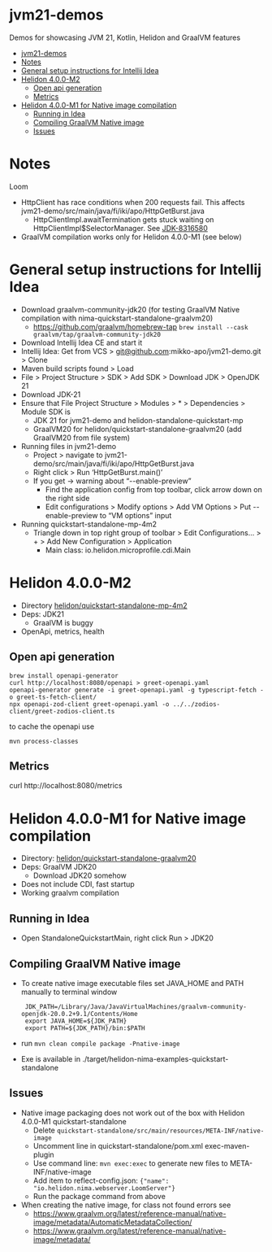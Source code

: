 # jvm21-demos
Demos for showcasing JVM 21, Kotlin, Helidon and GraalVM features

<!-- TOC -->
* [jvm21-demos](#jvm21-demos)
* [Notes](#notes)
* [General setup instructions for Intellij Idea](#general-setup-instructions-for-intellij-idea)
* [Helidon 4.0.0-M2](#helidon-400-m2)
  * [Open api generation](#open-api-generation)
  * [Metrics](#metrics)
* [Helidon 4.0.0-M1 for Native image compilation](#helidon-400-m1-for-native-image-compilation)
  * [Running in Idea](#running-in-idea)
  * [Compiling GraalVM Native image](#compiling-graalvm-native-image)
  * [Issues](#issues)
<!-- TOC -->

# Notes
Loom
* HttpClient has race conditions when 200 requests fail. This affects jvm21-demo/src/main/java/fi/iki/apo/HttpGetBurst.java
  * HttpClientImpl.awaitTermination gets stuck waiting on HttpClientImpl$SelectorManager. See  [JDK-8316580](https://bugs.java.com/bugdatabase/view_bug?bug_id=JDK-8316580)
* GraalVM compilation works only for Helidon 4.0.0-M1 (see below)

# General setup instructions for Intellij Idea

* Download graalvm-community-jdk20 (for testing GraalVM Native compilation with nima-quickstart-standalone-graalvm20)
  * https://github.com/graalvm/homebrew-tap `brew install --cask graalvm/tap/graalvm-community-jdk20`
* Download Intellij Idea CE and start it
* Intellij Idea: Get from VCS > git@github.com:mikko-apo/jvm21-demo.git > Clone
* Maven build scripts found > Load
* File > Project Structure > SDK > Add SDK > Download JDK > OpenJDK 21
* Download JDK-21
* Ensure that File Project Structure > Modules > * > Dependencies > Module SDK is 
  * JDK 21 for jvm21-demo and helidon-standalone-quickstart-mp
  * GraalVM20 for helidon/quickstart-standalone-graalvm20 (add GraalVM20 from file system)
* Running files in jvm21-demo
  * Project > navigate to jvm21-demo/src/main/java/fi/iki/apo/HttpGetBurst.java
  * Right click > Run ‘HttpGetBurst.main()’
  * If you get -> warning about “--enable-preview”
     * Find the application config from top toolbar, click arrow down on the right side
     * Edit configurations > Modify options > Add VM Options > Put --enable-preview to “VM options” input
* Running quickstart-standalone-mp-4m2
  * Triangle down in top right group of toolbar > Edit Configurations... > + > Add New Configuration > Application
    * Main class: io.helidon.microprofile.cdi.Main

# Helidon 4.0.0-M2

* Directory [helidon/quickstart-standalone-mp-4m2](helidon%2Fquickstart-standalone-mp-4m2)
* Deps: JDK21
  *  GraalVM is buggy
* OpenApi, metrics, health

## Open api generation

```
brew install openapi-generator
curl http://localhost:8080/openapi > greet-openapi.yaml
openapi-generator generate -i greet-openapi.yaml -g typescript-fetch -o greet-ts-fetch-client/
npx openapi-zod-client greet-openapi.yaml -o ../../zodios-client/greet-zodios-client.ts
```

to cache the openapi use

```
mvn process-classes 
```

## Metrics

curl http://localhost:8080/metrics


# Helidon 4.0.0-M1 for Native image compilation

* Directory: [helidon/quickstart-standalone-graalvm20](helidon%2Fquickstart-standalone-graalvm20) 
* Deps: GraalVM JDK20
    * Download JDK20 somehow
* Does not include CDI, fast startup
* Working graalvm compilation

## Running in Idea

* Open StandaloneQuickstartMain, right click Run >  JDK20

## Compiling GraalVM Native image

* To create native image executable files set JAVA_HOME and PATH manually to terminal window

       JDK_PATH=/Library/Java/JavaVirtualMachines/graalvm-community-openjdk-20.0.2+9.1/Contents/Home
       export JAVA_HOME=${JDK_PATH}
       export PATH=${JDK_PATH}/bin:$PATH
* run `mvn clean compile package -Pnative-image`
* Exe is available in ./target/helidon-nima-examples-quickstart-standalone

## Issues
* Native image packaging does not work out of the box with Helidon 4.0.0-M1 quickstart-standalone
  * Delete `quickstart-standalone/src/main/resources/META-INF/native-image`
  * Uncomment line in quickstart-standalone/pom.xml exec-maven-plugin
  * Use command line: `mvn exec:exec` to generate new files to META-INF/native-image
  * Add item to reflect-config.json: `{"name": "io.helidon.nima.webserver.LoomServer"}`
  * Run the package command from above
* When creating the native image, for class not found errors see
  * https://www.graalvm.org/latest/reference-manual/native-image/metadata/AutomaticMetadataCollection/
  * https://www.graalvm.org/latest/reference-manual/native-image/metadata/
